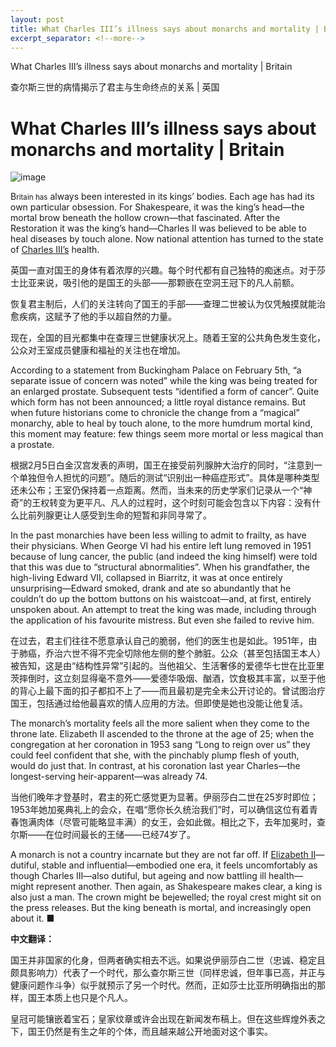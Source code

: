 ```yaml
---
layout: post
title: What Charles III’s illness says about monarchs and mortality | Britain
excerpt_separator: <!--more-->
---
```



<!--more-->

What Charles III’s illness says about monarchs and mortality | Britain

查尔斯三世的病情揭示了君主与生命终点的关系 | 英国


# What Charles III’s illness says about monarchs and mortality | Britain

![image](https://images.weserv.nl/?url=www.economist.com/img/b/1280/720/90/media-assets/image/20240210_BRP502.jpg)

<div></div><p><span>B</span><small>ritain has</small> always been interested in its kings’ bodies. Each age has had its own particular obsession. For Shakespeare, it was the king’s head—the mortal brow beneath the hollow crown—that fascinated. After the Restoration it was the king’s hand—Charles II was believed to be able to heal diseases by touch alone. Now national attention has turned to the state of <a href="https://www.economist.com/britain/2022/09/15/what-sort-of-king-will-charles-iii-be">Charles III’s</a> health. </p>

英国一直对国王的身体有着浓厚的兴趣。每个时代都有自己独特的痴迷点。对于莎士比亚来说，吸引他的是国王的头部——那颗嵌在空洞王冠下的凡人前额。

恢复君主制后，人们的关注转向了国王的手部——查理二世被认为仅凭触摸就能治愈疾病，这赋予了他的手以超自然的力量。

现在，全国的目光都集中在查理三世健康状况上。随着王室的公共角色发生变化，公众对王室成员健康和福祉的关注也在增加。


<p>According to a statement from Buckingham Palace on February 5th, “a separate issue of concern was noted” while the king was being treated for an enlarged prostate. Subsequent tests “identified a form of cancer”. Quite which form has not been announced; a little royal distance remains. But when future historians come to chronicle the change from a “magical” monarchy, able to heal by touch alone, to the more humdrum mortal kind, this moment may feature: few things seem more mortal or less magical than a prostate. </p>

根据2月5日白金汉宫发表的声明，国王在接受前列腺肿大治疗的同时，“注意到一个单独但令人担忧的问题”。随后的测试“识别出一种癌症形式”。具体是哪种类型还未公布；王室仍保持着一点距离。然而，当未来的历史学家们记录从一个“神奇”的王权转变为更平凡、凡人的过程时，这个时刻可能会包含以下内容：没有什么比前列腺更让人感受到生命的短暂和非同寻常了。


<div><div><div id="econ-1"></div></div></div><p>In the past monarchies have been less willing to admit to frailty, as have their physicians. When George VI had his entire left lung removed in 1951 because of lung cancer, the public (and indeed the king himself) were told that this was due to “structural abnormalities”. When his grandfather, the high-living Edward VII, collapsed in Biarritz, it was at once entirely unsurprising—Edward smoked, drank and ate so abundantly that he couldn’t do up the bottom buttons on his waistcoat—and, at first, entirely unspoken about. An attempt to treat the king was made, including through the application of his favourite mistress. But even she failed to revive him. </p>

在过去，君主们往往不愿意承认自己的脆弱，他们的医生也是如此。1951年，由于肺癌，乔治六世不得不完全切除他左侧的整个肺脏。公众（甚至包括国王本人）被告知，这是由“结构性异常”引起的。当他祖父、生活奢侈的爱德华七世在比亚里茨摔倒时，这立刻显得毫不意外——爱德华吸烟、酗酒，饮食极其丰富，以至于他的背心上最下面的扣子都扣不上了——而且最初是完全未公开讨论的。曾试图治疗国王，包括通过给他最喜欢的情人应用的方法。但即使是她也没能让他复活。


<p>The monarch’s mortality feels all the more salient when they come to the throne late. Elizabeth II ascended to the throne at the age of 25; when the congregation at her coronation in 1953 sang “Long to reign over us” they could feel confident that she, with the pinchably plump flesh of youth, would do just that. In contrast, at his coronation last year Charles—the longest-serving heir-apparent—was already 74. </p>

当他们晚年才登基时，君主的死亡感觉更为显著。伊丽莎白二世在25岁时即位；1953年她加冕典礼上的会众，在唱“愿你长久统治我们”时，可以确信这位有着青春饱满肉体（尽管可能略显丰满）的女王，会如此做。相比之下，去年加冕时，查尔斯——在位时间最长的王储——已经74岁了。


<p>A monarch is not a country incarnate but they are not far off. If <a href="https://www.economist.com/leaders/2022/09/08/the-death-of-elizabeth-ii-marks-the-end-of-an-era">Elizabeth II</a>—dutiful, stable and influential—embodied one era, it feels uncomfortably as though Charles III—also dutiful, but ageing and now battling ill health—might represent another. Then again, as Shakespeare makes clear, a king is also just a man. The crown might be bejewelled; the royal crest might sit on the press releases. But the king beneath is mortal, and increasingly open about it. <span>■</span></p>

**中文翻译：**

国王并非国家的化身，但两者确实相去不远。如果说伊丽莎白二世（忠诚、稳定且颇具影响力）代表了一个时代，那么查尔斯三世（同样忠诚，但年事已高，并正与健康问题作斗争）似乎就预示了另一个时代。然而，正如莎士比亚所明确指出的那样，国王本质上也只是个凡人。

皇冠可能镶嵌着宝石；皇家纹章或许会出现在新闻发布稿上。但在这些辉煌外表之下，国王仍然是有生之年的个体，而且越来越公开地面对这个事实。


